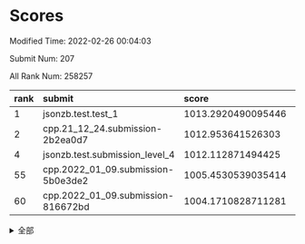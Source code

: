# Scores

Modified Time: 2022-02-26 00:04:03

Submit Num: 207

All Rank Num: 258257

| rank |               submit               |       score        |       sigma        | pk_num |
| :--- | :--------------------------------- | :----------------- | :----------------- | :----- |
| 1    | jsonzb.test.test_1                 | 1013.2920490095446 | 0.8571051100555472 | 4993   |
| 2    | cpp.21_12_24.submission-2b2ea0d7   | 1012.953641526303  | 0.7976553347099418 | 4991   |
| 4    | jsonzb.test.submission_level_4     | 1012.112871494425  | 0.785243001067042  | 4992   |
| 55   | cpp.2022_01_09.submission-5b0e3de2 | 1005.4530539035414 | 0.720181508955439  | 4985   |
| 60   | cpp.2022_01_09.submission-816672bd | 1004.1710828711281 | 0.7069088695148791 | 4994   |


<details>
<summary>全部</summary>

| rank |                 submit                 |       score        |       sigma        | pk_num |
| :--- | :------------------------------------- | :----------------- | :----------------- | :----- |
| 1    | jsonzb.test.test_1                     | 1013.2920490095446 | 0.8571051100555472 | 4993   |
| 2    | cpp.21_12_24.submission-2b2ea0d7       | 1012.953641526303  | 0.7976553347099418 | 4991   |
| 3    | gobigger.level_3.submission_level_3_24 | 1012.1130473412209 | 0.7662846616356253 | 4991   |
| 4    | jsonzb.test.submission_level_4         | 1012.112871494425  | 0.785243001067042  | 4992   |
| 5    | gobigger.level_3.submission_level_3_31 | 1011.8574323417271 | 0.7830850446801322 | 4988   |
| 6    | gobigger.level_3.submission_level_3_20 | 1011.5525942591782 | 0.7731345516190028 | 4992   |
| 7    | gobigger.level_3.submission_level_3_48 | 1011.4923286037518 | 0.7683960604428458 | 4990   |
| 8    | gobigger.level_3.submission_level_3_4  | 1011.4315994613258 | 0.7912853834353898 | 4989   |
| 9    | gobigger.level_3.submission_level_3_26 | 1011.3040181866897 | 0.774126721925294  | 4990   |
| 10   | gobigger.level_3.submission_level_3_2  | 1011.1222539566007 | 0.764348395472619  | 4992   |
| 11   | gobigger.level_3.submission_level_3_9  | 1011.081549509502  | 0.7666385142868128 | 4993   |
| 12   | gobigger.level_3.submission_level_3_8  | 1010.9411614281555 | 0.730618344232191  | 4994   |
| 13   | gobigger.level_3.submission_level_3_30 | 1010.6927100671871 | 0.7746664722143684 | 4992   |
| 14   | gobigger.level_3.submission_level_3_49 | 1010.6782909163061 | 0.7752351406455272 | 4989   |
| 15   | gobigger.level_3.submission_level_3_29 | 1010.6012592765596 | 0.778322265643478  | 4995   |
| 16   | gobigger.level_3.submission_level_3_43 | 1010.5673938557649 | 0.7772590354354549 | 4996   |
| 17   | gobigger.level_3.submission_level_3_39 | 1010.4898017231017 | 0.7694047187066545 | 4993   |
| 18   | gobigger.level_3.submission_level_3_12 | 1010.4034478653656 | 0.7916002565359676 | 4993   |
| 19   | gobigger.level_3.submission_level_3_5  | 1010.4003995601001 | 0.7615268640005267 | 4991   |
| 20   | gobigger.level_3.submission_level_3_40 | 1010.2339500440211 | 0.7651972181412909 | 4991   |
| 21   | gobigger.level_3.submission_level_3_38 | 1010.227125565912  | 0.7563361579138642 | 4994   |
| 22   | gobigger.level_3.submission_level_3_25 | 1010.1427495370165 | 0.7666615509867086 | 4988   |
| 23   | gobigger.level_3.submission_level_3_46 | 1010.1327895791562 | 0.7529977803613287 | 4992   |
| 24   | gobigger.level_3.submission_level_3_14 | 1010.1107242156685 | 0.7705151076515799 | 4985   |
| 25   | gobigger.level_3.submission_level_3_0  | 1010.0329651863335 | 0.7724909598003994 | 4991   |
| 26   | gobigger.level_3.submission_level_3_13 | 1010.0230816033279 | 0.7396760455827045 | 4992   |
| 27   | gobigger.level_3.submission_level_3_27 | 1009.9768838459881 | 0.7610705033378389 | 4990   |
| 28   | gobigger.level_3.submission_level_3_47 | 1009.9538089693715 | 0.7609252276374757 | 4993   |
| 29   | gobigger.level_3.submission_level_3_18 | 1009.9404779635614 | 0.7467989813268828 | 4994   |
| 30   | gobigger.level_3.submission_level_3_6  | 1009.8845582637618 | 0.769191666555505  | 4988   |
| 31   | gobigger.level_3.submission_level_3_37 | 1009.8177234402774 | 0.7581795851222499 | 4985   |
| 32   | gobigger.level_3.submission_level_3_21 | 1009.7761244800892 | 0.7475761004987086 | 4988   |
| 33   | gobigger.level_3.submission_level_3_45 | 1009.7440232743123 | 0.7690290073262385 | 4992   |
| 34   | gobigger.level_3.submission_level_3_41 | 1009.6479049262222 | 0.7519990789986127 | 4992   |
| 35   | gobigger.level_3.submission_level_3_28 | 1009.6401431416115 | 0.7523007028265601 | 4994   |
| 36   | gobigger.level_3.submission_level_3_11 | 1009.5825948227787 | 0.7382959408554263 | 4989   |
| 37   | gobigger.level_3.submission_level_3_33 | 1009.4833907835767 | 0.74844233456715   | 4991   |
| 38   | gobigger.level_3.submission_level_3_23 | 1009.4819167202501 | 0.7437393994154529 | 4988   |
| 39   | gobigger.level_3.submission_level_3_17 | 1009.459763590287  | 0.7566483042524885 | 4995   |
| 40   | gobigger.level_3.submission_level_3_7  | 1009.4357633196291 | 0.7721699954717584 | 4988   |
| 41   | gobigger.level_3.submission_level_3_1  | 1009.4331300257564 | 0.7486356467604692 | 4988   |
| 42   | gobigger.level_3.submission_level_3_19 | 1009.3775259512166 | 0.7364667666322929 | 4992   |
| 43   | gobigger.level_3.submission_level_3_36 | 1009.3448320979808 | 0.7507054714759657 | 4991   |
| 44   | gobigger.level_3.submission_level_3_44 | 1009.3423859476704 | 0.7589224277853087 | 4993   |
| 45   | gobigger.level_3.submission_level_3_10 | 1009.2763671568026 | 0.7529148488995407 | 4990   |
| 46   | gobigger.level_3.submission_level_3_34 | 1009.212363222164  | 0.7676881142822373 | 4985   |
| 47   | gobigger.level_3.submission_level_3_35 | 1009.128701198438  | 0.7659761963589093 | 4988   |
| 48   | gobigger.level_3.submission_level_3_16 | 1009.0050231808347 | 0.7467965304932069 | 4991   |
| 49   | gobigger.level_3.submission_level_3_32 | 1008.9688533720504 | 0.7292697445843969 | 4993   |
| 50   | gobigger.level_3.submission_level_3_3  | 1008.9291874209699 | 0.7848116591993889 | 4995   |
| 51   | gobigger.level_3.submission_level_3_22 | 1008.7582220179582 | 0.7630984882936517 | 4988   |
| 52   | gobigger.level_3.submission_level_3_15 | 1008.54615925937   | 0.7417062707255943 | 4989   |
| 53   | gobigger.level_3.submission_level_3_42 | 1007.9067793033325 | 0.7358679452617829 | 4989   |
| 54   | gobigger.level_1.submission_level_1_1  | 1005.5421192845212 | 0.7358428932421698 | 4987   |
| 55   | cpp.2022_01_09.submission-5b0e3de2     | 1005.4530539035414 | 0.720181508955439  | 4985   |
| 56   | gobigger.level_1.submission_level_1_31 | 1005.361327267128  | 0.7188296190499689 | 4990   |
| 57   | gobigger.level_1.submission_level_1_35 | 1005.0400458317023 | 0.722422328446215  | 4993   |
| 58   | gobigger.level_1.submission_level_1_45 | 1004.846630878651  | 0.7111343237532074 | 4989   |
| 59   | gobigger.level_1.submission_level_1_25 | 1004.3951002958855 | 0.7082070921568598 | 4993   |
| 60   | cpp.2022_01_09.submission-816672bd     | 1004.1710828711281 | 0.7069088695148791 | 4994   |
| 61   | gobigger.level_1.submission_level_1_38 | 1004.1665394532978 | 0.7077463932283764 | 4992   |
| 62   | gobigger.level_1.submission_level_1_26 | 1004.1642177922625 | 0.7194638621650549 | 4990   |
| 63   | gobigger.level_1.submission_level_1_5  | 1004.1641742508293 | 0.7137410901797163 | 4994   |
| 64   | gobigger.level_1.submission_level_1_4  | 1004.0841391231811 | 0.7388270190369288 | 4990   |
| 65   | gobigger.level_1.submission_level_1_24 | 1004.0468910765102 | 0.7071307243779089 | 4996   |
| 66   | gobigger.level_1.submission_level_1_37 | 1004.0363879279133 | 0.7241514415082693 | 4983   |
| 67   | gobigger.level_1.submission_level_1_17 | 1003.799753735695  | 0.7330865392336867 | 4993   |
| 68   | gobigger.level_1.submission_level_1_36 | 1003.760057500261  | 0.7246131195322805 | 4990   |
| 69   | gobigger.level_1.submission_level_1_22 | 1003.7164149473015 | 0.7173830897823609 | 4989   |
| 70   | gobigger.level_1.submission_level_1_27 | 1003.7114346194803 | 0.7147491805586675 | 4992   |
| 71   | gobigger.level_1.submission_level_1_18 | 1003.7051980731172 | 0.7230698438779724 | 4992   |
| 72   | gobigger.level_1.submission_level_1_10 | 1003.7002437580553 | 0.711897487156149  | 4988   |
| 73   | gobigger.level_1.submission_level_1_19 | 1003.5964273886643 | 0.7198542173156369 | 4991   |
| 74   | gobigger.level_1.submission_level_1_12 | 1003.4763169684254 | 0.7166297389953412 | 4989   |
| 75   | gobigger.level_1.submission_level_1_13 | 1003.4749850858292 | 0.7206991219518831 | 4991   |
| 76   | gobigger.level_1.submission_level_1_2  | 1003.4284886930526 | 0.7052874392319693 | 4989   |
| 77   | gobigger.level_1.submission_level_1_14 | 1003.347148235709  | 0.730847958904604  | 4993   |
| 78   | gobigger.level_1.submission_level_1_46 | 1003.3001349864064 | 0.7126683215175236 | 4991   |
| 79   | gobigger.level_1.submission_level_1_0  | 1003.2770433963847 | 0.7052285243475364 | 4994   |
| 80   | gobigger.level_1.submission_level_1_32 | 1003.2574102374355 | 0.7077753579796797 | 4987   |
| 81   | gobigger.level_1.submission_level_1_21 | 1003.2481471387496 | 0.7091802137543268 | 4994   |
| 82   | gobigger.level_1.submission_level_1_41 | 1003.2450351348407 | 0.7129735368200385 | 4990   |
| 83   | gobigger.level_1.submission_level_1_16 | 1003.2359565999194 | 0.7085994203795839 | 4988   |
| 84   | gobigger.level_1.submission_level_1_39 | 1003.2292513807568 | 0.7275517724186463 | 4988   |
| 85   | gobigger.level_1.submission_level_1_23 | 1003.1964166878957 | 0.7190124319543388 | 4990   |
| 86   | gobigger.level_1.submission_level_1_49 | 1003.1647009213699 | 0.7187957320324888 | 4989   |
| 87   | gobigger.level_1.submission_level_1_11 | 1003.0914888281012 | 0.7118029563763958 | 4989   |
| 88   | gobigger.level_1.submission_level_1_43 | 1003.008320304902  | 0.7187186023394865 | 4990   |
| 89   | gobigger.level_1.submission_level_1_30 | 1002.9021769891278 | 0.704203393974093  | 4991   |
| 90   | gobigger.level_1.submission_level_1_7  | 1002.7825454827188 | 0.7109314477251927 | 4985   |
| 91   | gobigger.level_1.submission_level_1_15 | 1002.7420106192754 | 0.7116788370636796 | 4992   |
| 92   | gobigger.level_1.submission_level_1_33 | 1002.7145021027378 | 0.7207402374032912 | 4995   |
| 93   | gobigger.level_1.submission_level_1_3  | 1002.6703727559485 | 0.7222429862561324 | 4991   |
| 94   | gobigger.level_1.submission_level_1_29 | 1002.6490967575037 | 0.7195952838542988 | 4991   |
| 95   | gobigger.level_1.submission_level_1_20 | 1002.5440836203103 | 0.7245167591199196 | 4994   |
| 96   | gobigger.level_1.submission_level_1_8  | 1002.5269228766707 | 0.7039998204255653 | 4988   |
| 97   | gobigger.level_1.submission_level_1_40 | 1002.5243053103226 | 0.7216450246726425 | 4990   |
| 98   | gobigger.level_1.submission_level_1_47 | 1002.5155014941014 | 0.7083521709588783 | 4991   |
| 99   | gobigger.level_1.submission_level_1_6  | 1002.5067287372277 | 0.7205187063108701 | 4987   |
| 100  | gobigger.level_1.submission_level_1_28 | 1002.3150771998182 | 0.7116951183123155 | 4990   |
| 101  | gobigger.level_1.submission_level_1_42 | 1002.1707228313769 | 0.7146048192237263 | 4986   |
| 102  | gobigger.level_1.submission_level_1_9  | 1002.0909503327707 | 0.71691198940422   | 4990   |
| 103  | gobigger.level_1.submission_level_1_34 | 1001.8840768606027 | 0.7122756544109363 | 4992   |
| 104  | gobigger.level_1.submission_level_1_48 | 1001.703477463097  | 0.7157470003570316 | 4988   |
| 105  | gobigger.level_1.submission_level_1_44 | 1001.453307682077  | 0.710577812641176  | 4985   |
| 106  | gobigger.random.submission_random_8    | 997.5246215311324  | 0.7121493727090401 | 4987   |
| 107  | gobigger.random.submission_random_38   | 997.3101999642744  | 0.7175037393077855 | 4990   |
| 108  | gobigger.random.submission_random_19   | 997.1068558160698  | 0.7036926647488354 | 4988   |
| 109  | gobigger.random.submission_random_41   | 996.8658877562456  | 0.7220405666985156 | 4996   |
| 110  | gobigger.random.submission_random_28   | 996.6882998775048  | 0.7094737964771243 | 4987   |
| 111  | gobigger.random.submission_random_44   | 996.6387859269977  | 0.698923675434923  | 4992   |
| 112  | gobigger.random.submission_random_18   | 996.6151985745583  | 0.7062719479544514 | 4994   |
| 113  | gobigger.random.submission_random_15   | 996.4659599819195  | 0.7166554340004021 | 4991   |
| 114  | gobigger.random.submission_random_31   | 996.4237810280154  | 0.7185217498916966 | 4987   |
| 115  | gobigger.random.submission_random_45   | 996.4030376174735  | 0.6979441185371673 | 4993   |
| 116  | gobigger.random.submission_random_43   | 996.3544255389866  | 0.706767240616378  | 4988   |
| 117  | gobigger.random.submission_random_3    | 996.3258478686488  | 0.7199560382392658 | 4989   |
| 118  | gobigger.random.submission_random_48   | 996.3234370388867  | 0.7135640130015606 | 4991   |
| 119  | gobigger.random.submission_random_10   | 996.3064243703777  | 0.7015130431090247 | 4990   |
| 120  | gobigger.random.submission_random_32   | 996.2955424421907  | 0.7073573066097472 | 4993   |
| 121  | gobigger.random.submission_random_12   | 996.2913891473718  | 0.6974722111454967 | 4992   |
| 122  | gobigger.random.submission_random_6    | 996.2699326264094  | 0.7187499959936758 | 4987   |
| 123  | gobigger.random.submission_random_25   | 996.2287908363747  | 0.7090306161403312 | 4996   |
| 124  | gobigger.random.submission_random_35   | 996.2085597666244  | 0.7133074028043841 | 4994   |
| 125  | gobigger.random.submission_random_49   | 996.1699921006717  | 0.7123117751878492 | 4988   |
| 126  | gobigger.random.submission_random_42   | 996.1557965754083  | 0.7043310029246092 | 4993   |
| 127  | gobigger.random.submission_random_2    | 996.103183011023   | 0.7179426541463315 | 4987   |
| 128  | gobigger.random.submission_random_11   | 995.9646321708954  | 0.705657423042383  | 4992   |
| 129  | gobigger.random.submission_random_14   | 995.961607495387   | 0.7190353500516322 | 4990   |
| 130  | gobigger.random.submission_random_20   | 995.9406917831789  | 0.7070638022458413 | 4991   |
| 131  | gobigger.random.submission_random_47   | 995.8728512399798  | 0.7148459126586726 | 4991   |
| 132  | gobigger.random.submission_random_0    | 995.7935252198578  | 0.7096294464007435 | 4987   |
| 133  | gobigger.random.submission_random_9    | 995.7513673598492  | 0.7207993829561516 | 4987   |
| 134  | gobigger.random.submission_random_23   | 995.6633984860824  | 0.709552340975218  | 4989   |
| 135  | gobigger.random.submission_random_30   | 995.6166286002444  | 0.7125216081916839 | 4991   |
| 136  | gobigger.random.submission_random_33   | 995.598484603882   | 0.721566341983568  | 4989   |
| 137  | gobigger.random.submission_random_29   | 995.5517650092166  | 0.7048811765572434 | 4991   |
| 138  | gobigger.random.submission_random_39   | 995.5400422195983  | 0.7234015771159544 | 4992   |
| 139  | gobigger.random.submission_random_27   | 995.5256376600726  | 0.7066046041546817 | 4989   |
| 140  | gobigger.random.submission_random_22   | 995.4993670089883  | 0.7094811868668219 | 4986   |
| 141  | gobigger.random.submission_random_36   | 995.4425685034645  | 0.7133753709583592 | 4992   |
| 142  | gobigger.random.submission_random_37   | 995.4273907747354  | 0.7070229867520486 | 4987   |
| 143  | gobigger.random.submission_random_34   | 995.4103186896803  | 0.7107290840603748 | 4990   |
| 144  | gobigger.random.submission_random_46   | 995.3979761710331  | 0.7066960848968407 | 4988   |
| 145  | gobigger.random.submission_random_26   | 995.2927405294433  | 0.7070468725088707 | 4991   |
| 146  | gobigger.random.submission_random_4    | 995.2650360444683  | 0.723120128235146  | 4988   |
| 147  | gobigger.random.submission_random_5    | 995.2391097710314  | 0.737627319523255  | 4992   |
| 148  | gobigger.random.submission_random_17   | 995.152944403624   | 0.7206749538889492 | 4993   |
| 149  | gobigger.random.submission_random_21   | 995.1431792897254  | 0.7038538477109355 | 4993   |
| 150  | gobigger.random.submission_random_40   | 995.1342542268627  | 0.7147895176820487 | 4992   |
| 151  | gobigger.random.submission_random_7    | 994.9990238413367  | 0.7318959116131666 | 4988   |
| 152  | gobigger.random.submission_random_1    | 994.9609953630597  | 0.7197242500843174 | 4993   |
| 153  | gobigger.random.submission_random_24   | 994.8566774471328  | 0.7211246948157066 | 4992   |
| 154  | gobigger.random.submission_random_13   | 994.8422059777583  | 0.7247391055753696 | 4991   |
| 155  | gobigger.level_2.submission_level_2_23 | 994.7637803890519  | 0.724362062585799  | 4991   |
| 156  | gobigger.random.submission_random_16   | 994.3034059671063  | 0.7071848439075304 | 4994   |
| 157  | gobigger.level_2.submission_level_2_4  | 994.0513582838022  | 0.727474826265557  | 4987   |
| 158  | gobigger.level_2.submission_level_2_44 | 993.9657610575427  | 0.7183786261262549 | 4995   |
| 159  | gobigger.level_2.submission_level_2_41 | 993.8519332009973  | 0.743412885432676  | 4994   |
| 160  | gobigger.level_2.submission_level_2_28 | 993.7868163554623  | 0.7199993909453013 | 4993   |
| 161  | gobigger.level_2.submission_level_2_29 | 993.7324775949076  | 0.719747710790215  | 4988   |
| 162  | gobigger.level_2.submission_level_2_12 | 993.7008092205145  | 0.7403405132277843 | 4985   |
| 163  | gobigger.level_2.submission_level_2_37 | 993.5749344382681  | 0.7394161784259403 | 4990   |
| 164  | gobigger.level_2.submission_level_2_36 | 993.506026216438   | 0.7342564533092457 | 4988   |
| 165  | gobigger.level_2.submission_level_2_14 | 993.4165926199313  | 0.7480757295749979 | 4990   |
| 166  | gobigger.level_2.submission_level_2_22 | 993.3460182862262  | 0.7332150699898219 | 4990   |
| 167  | gobigger.level_2.submission_level_2_7  | 993.2285971962217  | 0.7325010108584118 | 4996   |
| 168  | gobigger.level_2.submission_level_2_21 | 993.0893136103541  | 0.74455020727326   | 4991   |
| 169  | gobigger.level_2.submission_level_2_39 | 992.8413310386478  | 0.7343855528493741 | 4988   |
| 170  | gobigger.level_2.submission_level_2_32 | 992.786661911846   | 0.7280037442625631 | 4990   |
| 171  | gobigger.level_2.submission_level_2_34 | 992.6729692342308  | 0.7460293629616315 | 4990   |
| 172  | gobigger.level_2.submission_level_2_49 | 992.6292611077155  | 0.7310122539901011 | 4990   |
| 173  | gobigger.level_2.submission_level_2_8  | 992.5606723655301  | 0.7317099907413028 | 4997   |
| 174  | gobigger.level_2.submission_level_2_9  | 992.4314531344149  | 0.7582803561210174 | 4990   |
| 175  | gobigger.level_2.submission_level_2_30 | 992.3853472211193  | 0.7464825576320899 | 4990   |
| 176  | gobigger.level_2.submission_level_2_2  | 992.2948085613493  | 0.7595152030467969 | 4990   |
| 177  | gobigger.level_2.submission_level_2_5  | 992.2408982349313  | 0.7367832865788312 | 4993   |
| 178  | gobigger.level_2.submission_level_2_6  | 992.1668155122876  | 0.737270651264472  | 4992   |
| 179  | gobigger.level_2.submission_level_2_1  | 992.0423854159561  | 0.7517018480272775 | 4991   |
| 180  | gobigger.level_2.submission_level_2_11 | 992.0162064706744  | 0.7524164436176668 | 4992   |
| 181  | gobigger.level_2.submission_level_2_45 | 991.977993817674   | 0.7371806718320476 | 4987   |
| 182  | gobigger.level_2.submission_level_2_40 | 991.9734762612944  | 0.7453986722351009 | 4989   |
| 183  | gobigger.level_2.submission_level_2_25 | 991.744338674185   | 0.7735235336154442 | 4991   |
| 184  | gobigger.level_2.submission_level_2_26 | 991.7287833374859  | 0.7484225887009992 | 4992   |
| 185  | gobigger.level_2.submission_level_2_42 | 991.7267436042739  | 0.7515121799179282 | 4990   |
| 186  | gobigger.level_2.submission_level_2_0  | 991.7254603777982  | 0.7624355147732168 | 4987   |
| 187  | gobigger.level_2.submission_level_2_48 | 991.6579502363485  | 0.7528223212224134 | 4993   |
| 188  | gobigger.level_2.submission_level_2_27 | 991.4638152616924  | 0.7652247548369061 | 4988   |
| 189  | gobigger.level_2.submission_level_2_16 | 991.4332614832334  | 0.7388968846421241 | 4987   |
| 190  | gobigger.level_2.submission_level_2_10 | 991.4269464711092  | 0.7501969525320383 | 4993   |
| 191  | gobigger.level_2.submission_level_2_20 | 991.4091751141353  | 0.7398050250645354 | 4991   |
| 192  | gobigger.level_2.submission_level_2_18 | 991.3496170488305  | 0.7654081746949154 | 4988   |
| 193  | gobigger.level_2.submission_level_2_46 | 991.1012374132184  | 0.7558895332713043 | 4991   |
| 194  | gobigger.level_2.submission_level_2_38 | 991.0937415284136  | 0.7368240338793673 | 4992   |
| 195  | gobigger.level_2.submission_level_2_13 | 991.0157147088073  | 0.7574592322708541 | 4992   |
| 196  | gobigger.level_2.submission_level_2_31 | 990.8290226741383  | 0.7551340639736933 | 4993   |
| 197  | gobigger.level_2.submission_level_2_43 | 990.8005018972391  | 0.7623765481312205 | 4986   |
| 198  | gobigger.level_2.submission_level_2_24 | 990.7309847106777  | 0.7708396370616271 | 4990   |
| 199  | gobigger.level_2.submission_level_2_15 | 990.7095129005705  | 0.769521124911628  | 4992   |
| 200  | gobigger.level_2.submission_level_2_17 | 990.6095316748527  | 0.7739675791749004 | 4986   |
| 201  | gobigger.level_2.submission_level_2_19 | 990.5581316676372  | 0.7754705311964444 | 4988   |
| 202  | gobigger.level_2.submission_level_2_33 | 990.5233637122737  | 0.7526043294259712 | 4994   |
| 203  | gobigger.level_2.submission_level_2_35 | 990.4692913224509  | 0.7621931943203603 | 4990   |
| 204  | gobigger.level_2.submission_level_2_3  | 989.8864748608252  | 0.7862271304434745 | 4989   |
| 205  | gobigger.level_2.submission_level_2_47 | 989.8685795683155  | 0.765889188325592  | 4990   |
| 206  | gobigger.none.submission_none_0        | 977.2580761400017  | 1.3593454010511796 | 4993   |
| 207  | gobigger.none.submission_none_1        | 976.6829339694665  | 1.3913828549471192 | 4991   |

</details>